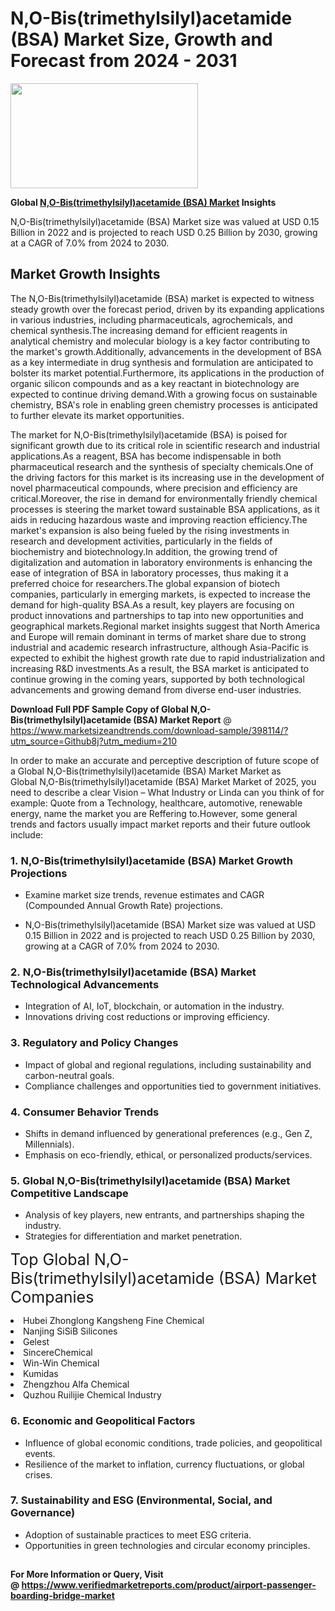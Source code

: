 <H1>N,O-Bis(trimethylsilyl)acetamide (BSA) Market Size, Growth and Forecast from 2024 - 2031</H1><img class="aligncenter size-medium wp-image-584254" src="https://thirdeyenews.in/wp-content/uploads/2024/09/Global-Market-Research-300x168.jpeg" alt="" width="300" height="168" /><p><strong>Global&nbsp;<a href="https://www.marketsizeandtrends.com/download-sample/398114/?utm_source=Github8j?utm_medium=210">N,O-Bis(trimethylsilyl)acetamide (BSA) Market</a> Insights</strong></p><p>N,O-Bis(trimethylsilyl)acetamide (BSA) Market size was valued at USD 0.15 Billion in 2022 and is projected to reach USD 0.25 Billion by 2030, growing at a CAGR of 7.0% from 2024 to 2030.</p><p><h2>Market Growth Insights</h2> <p>The N,O-Bis(trimethylsilyl)acetamide (BSA) market is expected to witness steady growth over the forecast period, driven by its expanding applications in various industries, including pharmaceuticals, agrochemicals, and chemical synthesis.The increasing demand for efficient reagents in analytical chemistry and molecular biology is a key factor contributing to the market's growth.Additionally, advancements in the development of BSA as a key intermediate in drug synthesis and formulation are anticipated to bolster its market potential.Furthermore, its applications in the production of organic silicon compounds and as a key reactant in biotechnology are expected to continue driving demand.With a growing focus on sustainable chemistry, BSA's role in enabling green chemistry processes is anticipated to further elevate its market opportunities.</p> <p>The market for N,O-Bis(trimethylsilyl)acetamide (BSA) is poised for significant growth due to its critical role in scientific research and industrial applications.As a reagent, BSA has become indispensable in both pharmaceutical research and the synthesis of specialty chemicals.One of the driving factors for this market is its increasing use in the development of novel pharmaceutical compounds, where precision and efficiency are critical.Moreover, the rise in demand for environmentally friendly chemical processes is steering the market toward sustainable BSA applications, as it aids in reducing hazardous waste and improving reaction efficiency.The market's expansion is also being fueled by the rising investments in research and development activities, particularly in the fields of biochemistry and biotechnology.In addition, the growing trend of digitalization and automation in laboratory environments is enhancing the ease of integration of BSA in laboratory processes, thus making it a preferred choice for researchers.The global expansion of biotech companies, particularly in emerging markets, is expected to increase the demand for high-quality BSA.As a result, key players are focusing on product innovations and partnerships to tap into new opportunities and geographical markets.Regional market insights suggest that North America and Europe will remain dominant in terms of market share due to strong industrial and academic research infrastructure, although Asia-Pacific is expected to exhibit the highest growth rate due to rapid industrialization and increasing R&D investments.As a result, the BSA market is anticipated to continue growing in the coming years, supported by both technological advancements and growing demand from diverse end-user industries.</p> <p><span class=""><strong>Download Full PDF Sample Copy of Global N,O-Bis(trimethylsilyl)acetamide (BSA) Market Report</strong> @ <a href="https://www.marketsizeandtrends.com/download-sample/398114/?utm_source=Github8j?utm_medium=210" target="_blank">https://www.marketsizeandtrends.com/download-sample/398114/?utm_source=Github8j?utm_medium=210</a></span></p><p>In order to make an accurate and perceptive description of future scope of a Global&nbsp;N,O-Bis(trimethylsilyl)acetamide (BSA) Market Market as Global&nbsp;N,O-Bis(trimethylsilyl)acetamide (BSA) Market Market of 2025, you need to describe a clear Vision &ndash; What Industry or Linda can you think of for example: Quote from a Technology, healthcare, automotive, renewable energy, name the market you are Reffering to.However, some general trends and factors usually impact market reports and their future outlook include:</p><h3>1.&nbsp;<strong>N,O-Bis(trimethylsilyl)acetamide (BSA) Market Growth Projections</strong></h3><ul><li>Examine market size trends, revenue estimates and CAGR (Compounded Annual Growth Rate) projections.</li><li><p>N,O-Bis(trimethylsilyl)acetamide (BSA) Market size was valued at USD 0.15 Billion in 2022 and is projected to reach USD 0.25 Billion by 2030, growing at a CAGR of 7.0% from 2024 to 2030.</p></li></ul><h3>2.&nbsp;<strong>N,O-Bis(trimethylsilyl)acetamide (BSA) Market Technological Advancements</strong></h3><ul><li>Integration of AI, IoT, blockchain, or automation in the industry.</li><li>Innovations driving cost reductions or improving efficiency.</li></ul><h3>3.&nbsp;<strong>Regulatory and Policy Changes</strong></h3><ul><li>Impact of global and regional regulations, including sustainability and carbon-neutral goals.</li><li>Compliance challenges and opportunities tied to government initiatives.</li></ul><h3>4.&nbsp;<strong>Consumer Behavior Trends</strong></h3><ul><li>Shifts in demand influenced by generational preferences (e.g., Gen Z, Millennials).</li><li>Emphasis on eco-friendly, ethical, or personalized products/services.</li></ul><h3>5.&nbsp;<strong>Global N,O-Bis(trimethylsilyl)acetamide (BSA) Market Competitive Landscape</strong></h3><ul><li>Analysis of key players, new entrants, and partnerships shaping the industry.</li><li>Strategies for differentiation and market penetration.</li></ul><p data-pm-slice="1 1 []"><span style="color: inherit; font-family: inherit; font-size: 25px;">Top Global N,O-Bis(trimethylsilyl)acetamide (BSA) Market Companies</span></p><div class="" data-test-id=""><p><li>Hubei Zhonglong Kangsheng Fine Chemical</li><li> Nanjing SiSiB Silicones</li><li> Gelest</li><li> SincereChemical</li><li> Win-Win Chemical</li><li> Kumidas</li><li> Zhengzhou Alfa Chemical</li><li> Quzhou Ruilijie Chemical Industry</li></p></div><h3>6.&nbsp;<strong>Economic and Geopolitical Factors</strong></h3><ul><li>Influence of global economic conditions, trade policies, and geopolitical events.</li><li>Resilience of the market to inflation, currency fluctuations, or global crises.</li></ul><h3>7.&nbsp;<strong>Sustainability and ESG (Environmental, Social, and Governance)</strong></h3><ul><li>Adoption of sustainable practices to meet ESG criteria.</li><li>Opportunities in green technologies and circular economy principles.</li></ul><h2><strong style="font-size: 14px;">For More Information or Query, Visit @&nbsp;</strong><a style="background-color: #ffffff; font-size: 14px;" href="https://www.marketsizeandtrends.com/report/n-o-bis-trimethylsilyl-acetamide-bsa-market/" target="_blank">https://www.verifiedmarketreports.com/product/airport-passenger-boarding-bridge-market</a></h2>